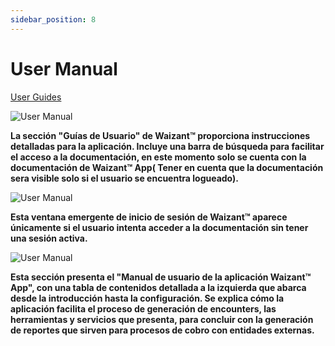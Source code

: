 ```yaml
---
sidebar_position: 8
---
```


# User Manual

[User Guides](https://www.waizant.com/guides)

![User Manual](/img/store-usuario/16.png )

**La sección "Guías de Usuario" de Waizant™ proporciona instrucciones detalladas para la aplicación. Incluye una barra de búsqueda para facilitar el acceso a la documentación, en este momento solo se cuenta con la documentación de Waizant™ App( Tener en cuenta que la documentación sera visible solo si el usuario se encuentra logueado).**

![User Manual](/img/store-usuario/17.png )

**Esta ventana emergente de inicio de sesión de Waizant™ aparece únicamente si el usuario intenta acceder a la documentación sin tener una sesión activa.**

![User Manual](/img/store-usuario/18.png )

**Esta sección presenta el "Manual de usuario de la aplicación Waizant™ App", con una tabla de contenidos detallada a la izquierda que abarca desde la introducción hasta la configuración. Se explica cómo la aplicación facilita el proceso de generación de encounters, las herramientas y servicios que presenta, para concluir con la generación de reportes que sirven para procesos de cobro con entidades externas.**
